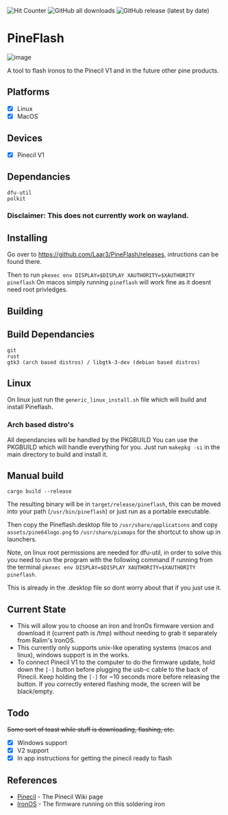 ![Hit Counter](https://img.shields.io/endpoint?color=blue&style=flat-square&url=https%3A%2F%2Fhits.dwyl.com%2Fspagett1%2Fpineflash.json)
![GitHub all downloads](https://img.shields.io/github/downloads/spagett1/pineflash/total?color=blue&style=flat-square)
![GitHub release (latest by date)](https://img.shields.io/github/v/release/spagett1/pineflash)

# PineFlash
![image](https://user-images.githubusercontent.com/77225642/192753666-1a0e2bf4-b5ec-4e35-ba31-aae9043e04b9.png)

A tool to flash ironos to the Pinecil V1 and in the future other pine products.

## Platforms
- [x] Linux
- [x] MacOS

## Devices
- [x] Pinecil V1

## Dependancies
```
dfu-util
polkit
```

### Disclaimer: This does not currently work on wayland.
## Installing
Go over to https://github.com/Laar3/PineFlash/releases, intructions can be found there.

Then to run 
`pkexec env DISPLAY=$DISPLAY XAUTHORITY=$XAUTHORITY pineflash`
On macos simply running `pineflash` will work fine as it doesnt need root privledges. 

## Building
## Build Dependancies
```
git
rust
gtk3 (arch based distros) / libgtk-3-dev (debian based distros)
```

## Linux
On linux just run the `generic_linux_install.sh` file which will build and install Pineflash.

### Arch based distro's
All dependancies will be handled by the PKGBUILD
You can use the PKGBUILD which will handle everything for you.
Just run `makepkg -si` in the main directory to build and install it.


## Manual build
```
cargo build --release
```
The resulting binary will be in `target/release/pineflash`, this can be moved into your path (`/usr/bin/pineflash`) or just run as a portable executable.

Then copy the Pineflash.desktop file to `/usr/share/applications` and copy `assets/pine64logo.png` to `/usr/share/pixmaps` for the shortcut to show up in launchers.

Note, on linux root permissions are needed for dfu-util, in order to solve this you need to run the program with the following command if running from the terminal `pkexec env DISPLAY=$DISPLAY XAUTHORITY=$XAUTHORITY pineflash`.

This is already in the .desktop file so dont worry about that if you just use it.


## Current State
* This will allow you to choose an iron and IronOs firmware version and download it (current path is /tmp) without needing to grab it separately from Ralim's IronOS.
* This currently only supports unix-like operating systems (macos and linux), windows support is in the works.
* To connect Pinecil V1 to the computer to do the firmware update, hold down the `[-]` button before plugging the usb-c cable to the back of Pinecil. Keep holding the `[-]` for ~10 seconds more before releasing the button. If you correctly entered flashing mode, the screen will be black/empty.

 

## Todo

~~Some sort of toast while stuff is downloading, flashing, etc.~~

- [x] Windows support
- [x] V2 support 
- [x] In app instructions for getting the pinecil ready to flash

## References

- [Pinecil](https://wiki.pine64.org/wiki/Pinecil) - The Pinecil Wiki page
- [IronOS](https://github.com/Ralim/IronOS) - The firmware running on this soldering iron
